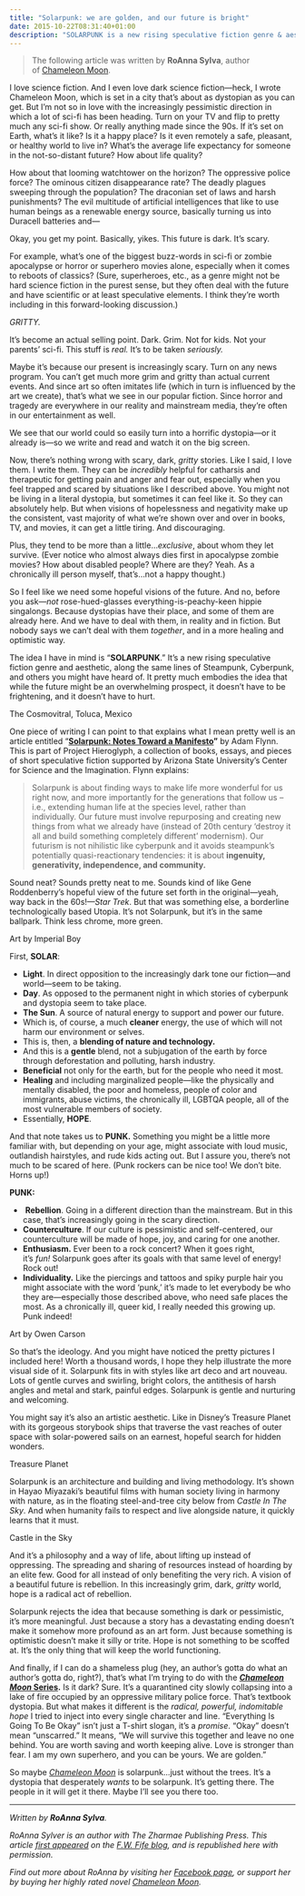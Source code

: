 ```yaml
---
title: "Solarpunk: we are golden, and our future is bright"
date: 2015-10-22T08:31:40+01:00
description: "SOLARPUNK is a new rising speculative fiction genre & aesthetic, along the same lines of Steampunk, Cyberpunk, & others you might have heard of"
---
```


<blockquote>
<p>The following article was written by&nbsp;<strong>RoAnna Sylva</strong>, author of&nbsp;<a href="http://www.amazon.com/Chameleon-Moon-RoAnna-Sylver/dp/1937365751/ref=asap_bc?ie=UTF8" target="_blank">Chameleon Moon</a>.</p>
</blockquote>
<p>I love science fiction. And I even love dark science fiction&mdash;heck, I wrote Chameleon Moon, which is set in a city that&rsquo;s about as dystopian as you can get. But I&rsquo;m not so in love with the increasingly pessimistic direction in which a lot of sci-fi has been heading. Turn on your TV and flip to pretty much any sci-fi show. Or really anything made since the 90s. If it&rsquo;s set on Earth, what&rsquo;s it like? Is it a happy place? Is it even remotely a safe, pleasant, or healthy world to live in? What&rsquo;s the average life expectancy for someone in the not-so-distant future? How about life quality?</p>
<p>How about that looming watchtower on the horizon? The oppressive police force? The ominous citizen disappearance rate? The deadly plagues sweeping through the population? The draconian set of laws and harsh punishments? The evil multitude of artificial intelligences that like to use human beings as a renewable energy source, basically turning us into Duracell batteries and&mdash;</p>
<p></p>
<p>Okay, you get my point. Basically, yikes. This future is dark. It&rsquo;s scary.</p>
<p>For example, what&rsquo;s one of the biggest buzz-words in sci-fi or zombie apocalypse or horror or superhero movies alone, especially when it comes to reboots of classics? (Sure, superheroes, etc., as a genre might not be hard science fiction in the purest sense, but they often deal with the future and have scientific or at least speculative elements. I think they&rsquo;re worth including in this forward-looking discussion.)</p>
<p><em>GRITTY.</em></p>
<p></p>
<p>It&rsquo;s become an actual selling point. Dark. Grim. Not for kids. Not your parents&rsquo; sci-fi. This stuff is&nbsp;<em>real.</em>&nbsp;It&rsquo;s to be taken&nbsp;<em>seriously.&nbsp;</em></p>
<p>Maybe it&rsquo;s because our present is increasingly scary. Turn on any news program. You can&rsquo;t get much more grim and gritty than actual current events. And since art so often imitates life (which in turn is influenced by the art we create), that&rsquo;s what we see in our popular fiction. Since horror and tragedy are everywhere in our reality and mainstream media, they&rsquo;re often in our entertainment as well.</p>
<p>We see that our world could so easily turn into a horrific dystopia&mdash;or it already is&mdash;so we write and read and watch it on the big screen.&nbsp;</p>
<p>Now, there&rsquo;s nothing wrong with scary, dark,&nbsp;<em>gritty</em>&nbsp;stories. Like I said, I love them. I write them. They can be&nbsp;<em>incredibly</em>&nbsp;helpful for catharsis and therapeutic for getting pain and anger and fear out, especially when you feel trapped and scared by situations like I described above. You might not be living in a literal dystopia, but sometimes it can feel like it. So they can absolutely help. But when visions of hopelessness and negativity make up the consistent, vast majority of what we&rsquo;re shown over and over in books, TV, and movies, it can get a little tiring. And discouraging.</p>
<p>Plus, they tend to be more than a little&hellip;<em>exclusive</em>, about whom they let survive. (Ever notice who almost always dies first in apocalypse zombie movies? How about disabled people? Where are they? Yeah. As a chronically ill person myself, that&rsquo;s&hellip;not a happy thought.)</p>
<p>So I feel like we need some hopeful visions of the future. And no, before you ask&mdash;<em>not</em>&nbsp;rose-hued-glasses everything-is-peachy-keen hippie singalongs.&nbsp;Because dystopias have their place, and some of them are already here. And we have to deal with them, in reality and in fiction. But nobody says we can&rsquo;t deal with them&nbsp;<em>together</em>, and in a more healing and optimistic way.</p>
<p>The idea I have in mind is &ldquo;<strong>SOLARPUNK</strong>.&rdquo; It&rsquo;s a new rising speculative fiction genre and aesthetic, along the same lines of Steampunk, Cyberpunk, and others you might have heard of. It pretty much embodies the idea that while the future might be an overwhelming prospect, it doesn&rsquo;t have to be frightening, and it doesn&rsquo;t have to hurt.</p>
<div>
<p>The Cosmovitral, Toluca, Mexico</p>
</div>
<p>One piece of writing I can point to that explains what I mean pretty well is an article entitled&nbsp;&ldquo;<strong><a href="http://hieroglyph.asu.edu/2014/09/solarpunk-notes-toward-a-manifesto/"><u>Solarpunk: Notes Toward a Manifesto</u></a>&rdquo;</strong>&nbsp;by Adam Flynn. This is part of Project Hieroglyph, a collection of books, essays, and pieces of short speculative fiction supported by&nbsp;Arizona State University&rsquo;s Center for Science and the Imagination. Flynn explains:</p>
<blockquote>
<p>Solarpunk is about finding ways to make life more wonderful for us right now, and more importantly for the generations that follow us &ndash; i.e., extending human life at the species level, rather than individually.&nbsp;Our future must involve repurposing and creating new things from what we already have (instead of 20th century &lsquo;destroy it all and build something completely different&rsquo; modernism). Our futurism is not nihilistic like cyberpunk and it avoids steampunk&rsquo;s potentially quasi-reactionary tendencies: it is about&nbsp;<strong>ingenuity, generativity, independence, and community.</strong></p>
</blockquote>
<p>Sound neat? Sounds pretty neat to me. Sounds kind of like Gene Roddenberry&rsquo;s hopeful view of the future set forth in the original&mdash;yeah, way back in the 60s!&mdash;<em>Star Trek</em>. But that was something else, a borderline technologically based Utopia. It&rsquo;s not Solarpunk, but it&rsquo;s in the same ballpark. Think less chrome, more green.</p>
<div>
<p>Art by Imperial Boy</p>
</div>
<p>First,&nbsp;<strong>SOLAR</strong>:</p>
<ul>
<li><strong>Light</strong>. In direct opposition to the increasingly dark tone our fiction&mdash;and world&mdash;seem to be taking.</li>
<li><strong>Day</strong>.&nbsp;As opposed to the permanent night in which stories of cyberpunk and dystopia seem to take place.</li>
<li><strong>The Sun</strong>. A source of natural energy to support and power our future.</li>
<li>Which is, of course, a much&nbsp;<strong>cleaner</strong>&nbsp;energy, the use of which will not harm our environment or selves.</li>
<li>This is, then, a&nbsp;<strong>blending of nature and technology.</strong></li>
<li>And this is a&nbsp;<strong>gentle</strong>&nbsp;blend, not a subjugation of the earth by force through deforestation and polluting, harsh industry.</li>
<li><strong>Beneficial</strong>&nbsp;not only for the earth, but for the people who need it most.</li>
<li><strong>Healing</strong>&nbsp;and including marginalized people&mdash;like the physically and mentally disabled, the poor and homeless, people of color and immigrants, abuse victims, the chronically ill, LGBTQA people, all of the most vulnerable members of society.</li>
<li>Essentially,&nbsp;<strong>HOPE</strong>.</li>
</ul>
<p>And that note takes us to&nbsp;<strong>PUNK.</strong>&nbsp;Something you might be a little more familiar with, but depending on your age, might associate with loud music, outlandish hairstyles, and rude kids acting out. But I assure you, there&rsquo;s not much to be scared of here. (Punk rockers can be nice too! We don&rsquo;t bite. Horns up!)</p>
<p><strong>PUNK:</strong></p>
<ul>
<li>&nbsp;<strong>Rebellion</strong>. Going in a different direction than the mainstream. But in this case, that&rsquo;s increasingly going in the scary direction.</li>
<li><strong>Counterculture</strong>. If our culture is pessimistic and self-centered, our counterculture will be made of hope, joy, and caring for one another.</li>
<li><strong>Enthusiasm.</strong>&nbsp;Ever been to a rock concert? When it goes right, it&rsquo;s&nbsp;<em>fun!&nbsp;</em>Solarpunk goes after its goals with that same level of energy! Rock out!</li>
<li><strong>Individuality.</strong>&nbsp;Like the piercings and tattoos and spiky purple hair you might associate with the word &lsquo;punk,&rsquo; it&rsquo;s made to let everybody be who they are&mdash;especially those described above, who need safe places the most. As a chronically ill, queer kid, I really needed this growing up. Punk indeed!</li>
</ul>
<div>
<p>Art by Owen Carson</p>
</div>
<p>So that&rsquo;s the ideology. And you might have noticed the pretty pictures I included here! Worth a thousand words, I hope they help illustrate the more visual side of it. Solarpunk fits in with styles like art deco and art nouveau. Lots of gentle curves and swirling, bright colors, the antithesis of harsh angles and metal and stark, painful edges. Solarpunk is gentle and nurturing and welcoming.</p>
<p>You might say it&rsquo;s also an artistic aesthetic. Like in Disney&rsquo;s Treasure Planet with its gorgeous storybook ships that traverse the vast reaches of outer space with solar-powered sails on an earnest, hopeful search for hidden wonders.</p>
<div>
<p>Treasure Planet</p>
</div>
<p>Solarpunk is an architecture and building and living methodology. It&rsquo;s shown in Hayao Miyazaki&rsquo;s beautiful films with human society living in harmony with nature, as in the floating steel-and-tree city below from&nbsp;<em>Castle In The Sky</em>. And when humanity fails to respect and live alongside nature, it quickly learns that it must.</p>
<div>
<p>Castle in the Sky</p>
</div>
<p>And it&rsquo;s a philosophy&nbsp;and a way of life, about lifting up instead of oppressing. The spreading and sharing of resources instead of hoarding by an elite few. Good for all instead of only benefiting the very rich. A vision of a beautiful future is rebellion.&nbsp;In this increasingly grim, dark,&nbsp;<em>gritty</em>&nbsp;world, hope is a radical act of rebellion.</p>
<p>Solarpunk rejects the idea that because something is dark or pessimistic, it&rsquo;s more meaningful. Just because a story has a devastating ending doesn&rsquo;t make it somehow more profound as an art form. Just because something is optimistic doesn&rsquo;t make it silly or trite. Hope is not something to be scoffed at. It&rsquo;s the only thing that will keep the world functioning.</p>
<p>And finally, if I can do a shameless plug (hey, an author&rsquo;s gotta do what an author&rsquo;s gotta do, right?), that&rsquo;s what I&rsquo;m trying to do with the&nbsp;<strong><a href="http://www.amazon.com/Chameleon-Moon-RoAnna-Sylver/dp/1937365751/ref=asap_bc?ie=UTF8" target="_blank"><em>Chameleon Moon&nbsp;</em>Series</a>.</strong>&nbsp;Is it dark? Sure. It&rsquo;s a quarantined city slowly collapsing into a lake of fire occupied by an oppressive military police force. That&rsquo;s textbook dystopia. But what makes it different is the&nbsp;<em>radical, powerful, indomitable hope</em>&nbsp;I tried to inject into every single character and line. &ldquo;Everything Is Going To Be Okay&rdquo; isn&rsquo;t just a T-shirt slogan, it&rsquo;s a&nbsp;<em>promise</em>. &ldquo;Okay&rdquo; doesn&rsquo;t mean &ldquo;unscarred.&rdquo; It means, &ldquo;We will survive this together and leave no one behind. You are worth saving and worth keeping alive. Love is stronger than fear. I am my own superhero, and you can be yours. We are golden.&rdquo;</p>
<p>So maybe&nbsp;<a href="http://www.amazon.com/Chameleon-Moon-RoAnna-Sylver/dp/1937365751/ref=asap_bc?ie=UTF8" target="_blank"><em>Chameleon Moon</em></a>&nbsp;is solarpunk&hellip;just without the trees. It&rsquo;s a dystopia that desperately&nbsp;<em>wants</em>&nbsp;to be solarpunk. It&rsquo;s getting there. The people in it will get it there. Maybe I&rsquo;ll see you there too.</p>
<hr />
<p><em>Written by&nbsp;<strong>RoAnna Sylva</strong>.</em></p>
<p><em>RoAnna Sylver is an author with The Zharmae Publishing Press. This article&nbsp;<a href="http://fwfife.com/2015/09/02/solarpunk-we-are-golden-and-our-future-is-bright/" target="_blank">first appeared</a>&nbsp;on the&nbsp;<a href="http://fwfife.com/" target="_blank">F.W. Fife blog</a>, and is republished here with permission.</em></p>
<p><em>Find out more about RoAnna by visiting her&nbsp;<a href="https://www.facebook.com/RoannaSylver" target="_blank">Facebook page</a>, or support her by buying her highly rated novel&nbsp;<a href="http://www.amazon.com/Chameleon-Moon-RoAnna-Sylver/dp/1937365751/ref=asap_bc?ie=UTF8" target="_blank">Chameleon Moon</a>.</em></p>